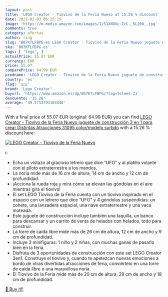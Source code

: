 ```yaml
---
layout: post
title: 'LEGO Creator - Tiovivo de la Feria Nuevo at 15.26 % discount'
date: 2021-02-03 06:25:25
image: 'https://m.media-amazon.com/images/I/51XNOXc-ZcL._SL200_.jpg'
comments: true
category: ofertas
author: ring
slug: 'B07KTLFBPG-es LEGO Creator - Tiovivo de la Feria Nuevo juguete de...'
sku: 'B07KTLFBPG-es'
tags: [ 'lego', ]
actualPrice: 55.07 EUR
currency: EUR
price: 55.07
comparePrice: 64.99 EUR
prodname: 'LEGO Creator - Tiovivo de la Feria Nuevo juguete de construcción 3 en 1 para crear Distintas Atracciones  31095    color/modelo surtido'
country: 'es'
flag: '🇪🇸'
brand: 'Lego Creator'
buyurl: 'https://www.amazon.es/dp/B07KTLFBPG/?tag=tolees-21'
descuento: '15.26'
average: '49.5713793103448'
---
```


With a final price of 55.07 EUR (original: 64.99 EUR) you can find [LEGO Creator - Tiovivo de la Feria Nuevo juguete de construcción 3 en 1 para crear Distintas Atracciones  31095    color/modelo surtido](https://www.amazon.es/dp/B07KTLFBPG/?tag=tolees-21) with a  15.26 % discount here:

[![LEGO Creator - Tiovivo de la Feria Nuevo](https://m.media-amazon.com/images/I/51XNOXc-ZcL._SL200_.jpg)](https://www.amazon.es/dp/B07KTLFBPG/?tag=tolees-21)

ℹ️:

- Echa un vistazo al gracioso letrero que dice “UFO” y al platillo volante con el piloto extraterrestre a los mandos.
- La noria mide más de 16 cm de altura, 14 cm de ancho y 12 cm de profundidad.
- ¡Acciona la rueda roja y mira cómo se elevan las góndolas en el aire mientras gira el tiovivo!
- El set LEGO Tiovivo de la Feria cuenta con un tiovivo inspirado en el espacio con un letrero que dice “UFO” y 4 góndolas suspendidas: un cohete, una lanzadera espacial, una nave extraterrestre y una vaca moteada.
- Este juguete de construcción incluye también una taquilla, un banco para descansar y un carrito de venta de helados con helados, todo para construir.
- La torre de caída libre mide más de 26 cm de altura, 12 cm de ancho y 9 cm de profundidad.
- Incluye 3 minifiguras: 1 niño y 2 niñas, con muchas ganas de pasarlo bien en la feria.
- Disfruta de 3 oportunidades de construcción con este set LEGO Creator 3en1. Construye el tiovivo y, cuando te apetezcan nuevas emociones a bordo de otras divertidas atracciones de feria, conviértelo en una torre de caída libre o una maravillosa noria.
- El Tiovivo de la Feria mide más de 20 cm de altura, 29 cm de ancho y 18 cm de profundidad.

[🛒 Buy it!!](https://www.amazon.es/dp/B07KTLFBPG/?tag=tolees-21)
